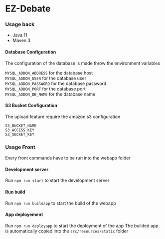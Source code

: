 # EZ-Debate

### Usage back

- Java 11
- Maven 3


#### Database Configuration

The configuration of the database is made throw the environment variables

`MYSQL_ADDON_ADDRESS` for the database host <br>
`MYSQL_ADDON_USER` for the database user <br>
`MYSQL_ADDON_PASSWORD` for the database password <br>
`MYSQL_ADDON_PORT` for the database port <br>
`MYSQL_ADDON_DB_NAME` for the database name <br>

#### S3 Bucket Configuration

The upload feature require the amazon s3 configuration 

`S3_BUCKET_NAME` <br>
`S3_ACCESS_KEY` <br>
`S3_SECRET_KEY` <br>

### Usage Front

Every front commands have to be run into the webapp folder

#### Development server

Run `npm run start` to start the development server

#### Run build

Run `npm run buildapp` to start the build of the webapp

#### App deployement

Run `npm run deployapp` to start the deployment of the app
The builded app is automatically copied into the `src/resources/static` folder

